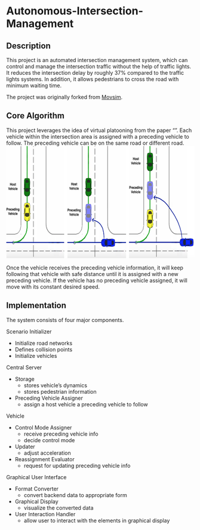 # Autonomous-Intersection-Management 
## Description
This project is an automated intersection management system, which can control and manage the intersection traffic without the help of traffic lights. It reduces the intersection delay by roughly 37% compared to the traffic lights systems. In addition, it allows pedestrians to cross the road with minimum waiting time.

The project was originally forked from [Movsim](https://github.com/movsim/movsim).

## Core Algorithm
This project leverages the idea of virtual platooning from the paper “”. Each vehicle within the intersection area is assigned with a preceding vehicle to follow. The preceding vehicle can be on the same road or different road.
<br>
<img src = "https://github.com/rtst777/Autonomous-Intersection-Management/blob/develop/img/virtual_platooning_visualization.png" width="700" height="300">

Once the vehicle receives the preceding vehicle information, it will keep following that vehicle with safe distance until it is assigned with a new preceding vehicle. If the vehicle has no preceding vehicle assigned, it will move with its constant desired speed.

## Implementation
The system consists of four major components.

Scenario Initializer
- Initialize road networks
- Defines collision points
- Initialize vehicles

Central Server
- Storage
  - stores vehicle’s dynamics
  - stores pedestrian information
- Preceding Vehicle Assigner
  - assign a host vehicle a preceding vehicle to follow

Vehicle
- Control Mode Assigner
  - receive preceding vehicle info
  - decide control mode 
- Updater
  - adjust acceleration
- Reassignment Evaluator
  - request for updating preceding vehicle info

Graphical User Interface
- Format Converter
  - convert backend data to appropriate form
- Graphical Display
  - visualize the converted data
- User Interaction Handler
  - allow user to interact with the elements in graphical display



